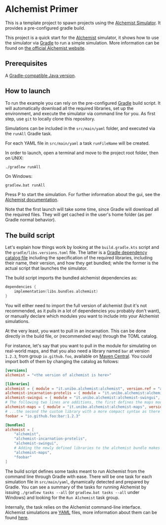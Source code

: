 # Alchemist Primer

This is a template project to spawn projects using the [Alchemist Simulator](https://github.com/AlchemistSimulator/Alchemist).
It provides a pre-configured gradle build.

This project is a quick start for the [Alchemist](https://github.com/AlchemistSimulator/Alchemist) simulator, it shows how to use the simulator via [Gradle](https://gradle.org) to run a simple simulation. More information can be found on [the official Alchemist website](https://alchemistsimulator.github.io).

## Prerequisites

A [Gradle-compatible Java version](https://docs.gradle.org/current/userguide/compatibility.html).

## How to launch

To run the example you can rely on the pre-configured [Gradle](https://gradle.org) build script.
It will automatically download all the required libraries, set up the environment, and execute the simulator via command line for you.
As first step, use `git` to locally clone this repository.

Simulations can be included in the `src/main/yaml` folder,
and executed via the `runAll` Gradle task.

For each YAML file in `src/main/yaml` a task `runFileName` will be created.

In order to launch, open a terminal and move to the project root folder, then on UNIX:
```bash
./gradlew runAll
```
On Windows:
```
gradlew.bat runAll
```

Press <kb>P</kb> to start the simulation.
For further information about the gui, see the [Alchemist documentation](https://alchemistsimulator.github.io/).

Note that the first launch will take some time, since Gradle will download all the required files.
They will get cached in the user's home folder (as per Gradle normal behavior).

## The build script

Let's explain how things work by looking at the `build.gradle.kts` script and the `gradle/libs.versions.toml` file.
The latter is a [Gradle dependency catalog file](https://docs.gradle.org/current/userguide/platforms.html#sub:conventional-dependencies-toml)
including the specification of the required libraries,
including their name, their version, and how they get bundled;
while the former is the actual script that launches the simulator.

The build script imports the bundled alchemist dependencies as:
```kotlin
dependencies {
    implementation(libs.bundles.alchemist)
}
```

You will either need to import the full version of alchemist (but it's not recommended, as it pulls in a lot of dependencies you probably don't want),
or manually declare which modules you want to include into your Alchemist simulations.

At the very least, you want to pull in an incarnation.
This can be done directly in the build file, or (recommended way) through the TOML catalog.

For instance,
let's say that you want to pull in the module for simulating on real-world maps,
and that you also need a library named `bar` at version `1.2.3`, from group `io.github.foo`, available on [Maven Central](https://search.maven.org/).
You could import both of them by changing the catalog as follows:

```toml
[versions]
alchemist = "<the version of alchemist is here>"

[libraries]
alchemist = { module = "it.unibo.alchemist:alchemist", version.ref = "alchemist" }
alchemist-incarnation-protelis = { module = "it.unibo.alchemist:alchemist-incarnation-protelis", version.ref = "alchemist" }
alchemist-swingui = { module = "it.unibo.alchemist:alchemist-swingui", version.ref = "alchemist" }
# The following two lines are additions, the first defines the maps module of alchemist...
alchemist-maps = { module = "it.unibo.alchemist:alchemist-maps", version.ref = "alchemist" }
# ...the second the custom library with a more compact syntax as there is no need to reuse the version defined above.
foobar = "io.github.foo:bar:1.2.3"

[bundles]
alchemist = [
    "alchemist",
    "alchemist-incarnation-protelis",
    "alchemist-swingui",
    # Adding the newly defined libraries to the alchemist bundle makes them available automatically
    "alchemist-maps",
    "foobar"
]

```

The build script defines some tasks meant to run Alchemist from the command line through Gradle with ease.
There will be one task for each simulation file in `src/main/yaml`, dynamically detected and prepared by Gradle.
You can see a summary of the tasks for running Alchemist by issuing
`./gradlew tasks --all`
(or `gradlew.bat tasks --all` under Windows)
and looking for the `Run Alchemist` task group.

Internally, the task relies on the Alchemist command-line interface.
Alchemist simulations are [YAML](https://yaml.org/spec/) files,
more information about them can be found [here](https://alchemistsimulator.github.io/).
